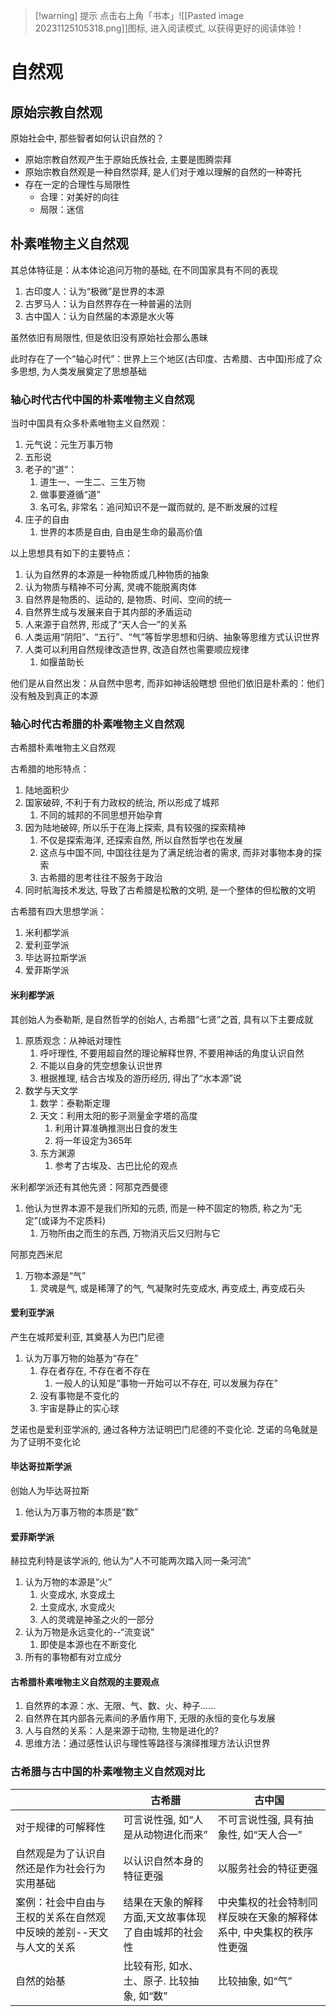 >[!warning] 提示
>点击右上角「书本」![[Pasted image 20231125105318.png]]图标, 进入阅读模式, 以获得更好的阅读体验！

# 自然观

## 原始宗教自然观

原始社会中, 那些智者如何认识自然的？

- 原始宗教自然观产生于原始氏族社会, 主要是图腾崇拜
- 原始宗教自然观是一种自然崇拜, 是人们对于难以理解的自然的一种寄托
- 存在一定的合理性与局限性
	- 合理：对美好的向往
	- 局限：迷信

## 朴素唯物主义自然观

其总体特征是：从本体论追问万物的基础, 在不同国家具有不同的表现
1. 古印度人：认为“极微”是世界的本源
2. 古罗马人：认为自然界存在一种普遍的法则
3. 古中国人：认为自然届的本源是水火等

虽然依旧有局限性, 但是依旧没有原始社会那么愚昧

此时存在了一个“轴心时代”：世界上三个地区(古印度、古希腊、古中国)形成了众多思想, 为人类发展奠定了思想基础

### 轴心时代古代中国的朴素唯物主义自然观

当时中国具有众多朴素唯物主义自然观：
1. 元气说：元生万事万物
2. 五形说
3. 老子的“道”：
	1. 道生一、一生二、三生万物
	2. 做事要遵循“道”
	3. 名可名, 非常名：追问知识不是一蹴而就的, 是不断发展的过程
4. 庄子的自由
	1. 世界的本质是自由, 自由是生命的最高价值

以上思想具有如下的主要特点：
1. 认为自然界的本源是一种物质或几种物质的抽象
2. 认为物质与精神不可分离, 灵魂不能脱离肉体
3. 自然界是物质的、运动的, 是物质、时间、空间的统一
4. 自然界生成与发展来自于其内部的矛盾运动
5. 人来源于自然界, 形成了“天人合一”的关系
6. 人类运用“阴阳”、“五行”、“气”等哲学思想和归纳、抽象等思维方式认识世界
7. 人类可以利用自然规律改造世界, 改造自然也需要顺应规律
	1. 如揠苗助长

他们是从自然出发：从自然中思考, 而非如神话般瞎想
但他们依旧是朴素的：他们没有触及到真正的本源

### 轴心时代古希腊的朴素唯物主义自然观

古希腊朴素唯物主义自然观

古希腊的地形特点：
1. 陆地面积少
2. 国家破碎, 不利于有力政权的统治, 所以形成了城邦
	1. 不同的城邦的不同思想开始孕育
3. 因为陆地破碎, 所以乐于在海上探索, 具有较强的探索精神
	1. 不仅是探索海洋, 还探索自然, 所以自然哲学也在发展
	2. 这点与中国不同, 中国往往是为了满足统治者的需求, 而非对事物本身的探索
	3. 古希腊的思考往往不服务于政治
4. 同时航海技术发达, 导致了古希腊是松散的文明, 是一个整体的但松散的文明

古希腊有四大思想学派：
1. 米利都学派
2. 爱利亚学派
3. 毕达哥拉斯学派
4. 爱菲斯学派

#### 米利都学派

其创始人为泰勒斯, 是自然哲学的创始人, 古希腊“七贤”之首, 具有以下主要成就
1. 原质观念：从神祇对理性
	1. 呼吁理性, 不要用超自然的理论解释世界, 不要用神话的角度认识自然
	2. 不能以自身的凭空想象认识世界
	3. 根据推理, 结合古埃及的游历经历, 得出了“水本源”说
2. 数学与天文学
	1. 数学：泰勒斯定理
	2. 天文：利用太阳的影子测量金字塔的高度
		1. 利用计算准确推测出日食的发生
		2. 将一年设定为365年
	3. 东方渊源
		1. 参考了古埃及、古巴比伦的观点

米利都学派还有其他先贤：阿那克西曼德
1. 他认为世界本源不是我们所知的元质, 而是一种不固定的物质, 称之为“无定”(或译为不定质料)
	1. 万物所由之而生的东西, 万物消灭后又归附与它

阿那克西米尼
1. 万物本源是“气”
	1. 灵魂是气, 或是稀薄了的气, 气凝聚时先变成水, 再变成土, 再变成石头


#### 爱利亚学派

产生在城邦爱利亚, 其奠基人为巴门尼德
1. 认为万事万物的始基为“存在”
	1. 存在者存在, 不存在者不存在
		1. 一般人的认知是“事物一开始可以不存在, 可以发展为存在”
	2. 没有事物是不变化的
	3. 宇宙是静止的实心球

芝诺也是爱利亚学派的, 通过各种方法证明巴门尼德的不变化论. 芝诺的乌龟就是为了证明不变化论

#### 毕达哥拉斯学派

创始人为毕达哥拉斯
1. 他认为万事万物的本质是“数”

#### 爱菲斯学派

赫拉克利特是该学派的, 他认为“人不可能两次踏入同一条河流”
1. 认为万物的本源是“火”
	1. 火变成水, 水变成土
	2. 土变成水, 水变成火
	3. 人的灵魂是神圣之火的一部分
2. 认为万物是永远变化的--“流变说”
	1. 即使是本源也在不断变化
3. 所有的事物都有对立成分

#### 古希腊朴素唯物主义自然观的主要观点

1. 自然界的本源：水、无限、气、数、火、种子……
2. 自然界在其内部各元素间的矛盾作用下, 无限的永恒的变化与发展
3. 人与自然的关系：人是来源于动物, 生物是进化的?
4. 思维方法：通过感性认识与理性等路径与演绎推理方法认识世界

### 古希腊与古中国的朴素唯物主义自然观对比

|                                                                    | 古希腊                                              | 古中国                                                             |
| ------------------------------------------------------------------ | --------------------------------------------------- | ------------------------------------------------------------------ |
| 对于规律的可解释性                                                 | 可言说性强, 如“人是从动物进化而来”                  | 不可言说性强, 具有抽象性, 如“天人合一”                             |
| 自然观是为了认识自然还是作为社会行为实用基础                       | 以认识自然本身的特征更强                            | 以服务社会的特征更强                                               |
| 案例：社会中自由与王权的关系在自然观中反映的差别--天文与人文的关系 | 结果在天象的解释方面,天文故事体现了自由城邦的社会性 | 中央集权的社会特制同样反映在天象的解释体系中, 中央集权的秩序性更强 |
| 自然的始基                                                         | 比较有形, 如水、土、原子. 比较抽象, 如“数”          | 比较抽象, 如“气”                                                   |
